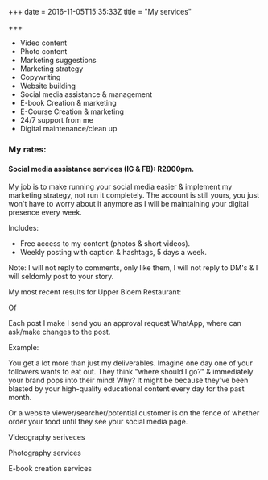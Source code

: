 +++
date = 2016-11-05T15:35:33Z
title = "My services"

+++

* Video content
* Photo content
* Marketing suggestions
* Marketing strategy
* Copywriting
* Website building 
* Social media assistance & management
* E-book Creation & marketing
* E-Course Creation & marketing
* 24/7 support from me
* Digital maintenance/clean up

### My rates:

#### Social media assistance services (IG & FB): R2000pm.

My job is to make running your social media easier & implement my marketing strategy, not run it completely. The account is still yours, you just won't have to worry about it anymore as I will be maintaining your digital presence every week. 

Includes:

* Free access to my content (photos & short videos).
* Weekly posting with caption & hashtags, 5 days a week.

Note: I will not reply to comments, only like them, I will not reply to DM's & I will seldomly post to your story.

My most recent results for Upper Bloem Restaurant:

Of

Each post I make I send you an approval request WhatApp, where can ask/make changes to the post.

Example:

You get a lot more than just my deliverables. Imagine one day one of your followers wants to eat out. They think "where should I go?" & immediately your brand pops into their mind! Why? It might be because they've been blasted by your high-quality educational content every day for the past month.

Or a website viewer/searcher/potential customer is on the fence of whether order your food until they see your social media page. 

Videography seriveces

Photography services

E-book creation services